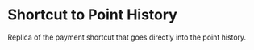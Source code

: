 # Shortcut to Point History

Replica of the payment shortcut that goes directly into the point history.

